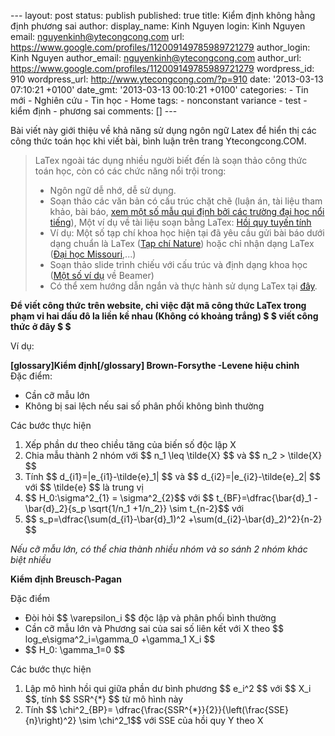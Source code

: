 --- layout: post status: publish published: true title: Kiểm định không
hằng định phương sai author: display\_name: Kinh Nguyen login: Kinh
Nguyen email: nguyenkinh@ytecongcong.com url:
https://www.google.com/profiles/112009149785989721279 author\_login:
Kinh Nguyen author\_email: nguyenkinh@ytecongcong.com author\_url:
https://www.google.com/profiles/112009149785989721279 wordpress\_id: 910
wordpress\_url: http://www.ytecongcong.com/?p=910 date: '2013-03-13
07:10:21 +0100' date\_gmt: '2013-03-13 00:10:21 +0100' categories: - Tin
mới - Nghiên cứu - Tin học - Home tags: - nonconstant variance - test -
kiểm định - phương sai comments: \[\] ---

Bài viết này giới thiệu về khả năng sử dụng ngôn ngữ Latex để hiển thị
các công thức toán học khi viết bài, bình luận trên trang
Ytecongcong.COM.

> LaTex ngoài tác dụng nhiều người biết đến là soạn thảo công thức toán
> học, còn có các chức năng nổi trội trong:
>
> -   Ngôn ngữ dễ nhớ, dễ sử dụng.
> -   Soạn thảo các văn bản có cấu trúc chặt chẽ (luận án, tài liệu tham
>     khảo, bài báo, [xem một số mẫu qui định bởi các trường đại học nổi
>     tiếng](http://latexforhumans.wordpress.com/2011/03/10/thesis-templates-for-latex/)),
>     Một ví dụ về tài liệu soạn bằng LaTex: [Hồi quy tuyến
>     tính](http://www.slideshare.net/nguyenkinh/hi-quy-tuyn-tnh)
> -   Ví dụ: Một số tạp chí khoa học hiện tại đã yêu cầu gửi bài báo
>     dưới dạng chuẩn là LaTex ([Tạp chí
>     Nature](http://www.nature.com/nmat/authors/submit/index.html))
>     hoặc chỉ nhận dạng LaTex ([Đại học
>     Missouri](http://campus.mst.edu/twireless/index_files/instruction.html),...)
> -   Soạn thảo slide trình chiếu với cấu trúc và định dạng khoa học
>     ([Một số ví
>     dụ](http://deic.uab.es/~iblanes/beamer_gallery/index_by_theme.html)
>     về Beamer)
> -   Có thể xem hướng dẫn ngắn và thực hành sử dụng LaTex tại
>     [đây](http://www.slideshare.net/nguyenkinh/la-tex-can-ban).

**Để viết công thức trên website, chỉ việc đặt mã công thức LaTex trong
phạm vi hai dấu đô la liền kề nhau (Không có khoảng trắng) \$ \$ viết
công thức ở đây \$ \$**

Ví dụ:

**\[glossary\]Kiểm định\[/glossary\] Brown-Forsythe -Levene hiệu
chỉnh**\
Đặc điểm:

-   Cần cỡ mẫu lớn
-   Không bị sai lệch nếu sai số phân phối không bình thường

Các bước thực hiện

1.  Xếp phần dư theo chiều tăng của biến số độc lập X
2.  Chia mẫu thành 2 nhóm với \$\$ n\_1 \\leq \\tilde{X} \$\$ và \$\$
    n\_2 &gt; \\tilde{X} \$\$
3.  Tính \$\$ d\_{i1}=|e\_{i1}-\\tilde{e}\_1| \$\$ và \$\$
    d\_{i2}=|e\_{i2}-\\tilde{e}\_2| \$\$ với \$\$ \\tilde{e} \$\$ là
    trung vị
4.  \$\$ H\_0:\\sigma\^2\_{1} = \\sigma\^2\_{2}\$\$ với \$\$
    t\_{BF}=\\dfrac{\\bar{d}\_1 -\\bar{d}\_2}{s\_p \\sqrt{1/n\_1
    +1/n\_2}} \\sim t\_{n-2}\$\$ với
5.  \$\$ s\_p=\\dfrac{\\sum(d\_{i1}-\\bar{d}\_1)\^2
    +\\sum(d\_{i2}-\\bar{d}\_2)\^2}{n-2} \$\$

*Nếu cỡ mẫu lớn, có thể chia thành nhiều nhóm và so sánh 2 nhóm khác
biệt nhiều*

**Kiểm định Breusch-Pagan**

Đặc điểm

-   Đòi hỏi \$\$ \\varepsilon\_i \$\$ độc lập và phân phối bình thường
-   Cần cỡ mẫu lớn và Phương sai của sai số liên kết với X theo \$\$
    log\_e\\sigma\^2\_i=\\gamma\_0 +\\gamma\_1 X\_i \$\$
-   \$\$ H\_0: \\gamma\_1=0 \$\$

Các bước thực hiện

1.  Lập mô hình hồi qui giữa phần dư bình phương \$\$ e\_i\^2 \$\$ với
    \$\$ X\_i \$\$, tính \$\$ SSR\^{\*} \$\$ từ mô hình này
2.  Tính \$\$ \\chi\^2\_{BP}=
    \\dfrac{\\frac{SSR\^{\*}}{2}}{\\left(\\frac{SSE}{n}\\right)\^2}
    \\sim \\chi\^2\_1\$\$ với SSE của hồi quy Y theo X

